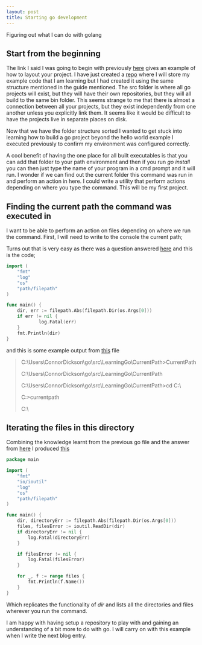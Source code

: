 ```yaml
---
layout: post
title: Starting go development
---
```


Figuring out what I can do with golang

## Start from the beginning
The link I said I was going to begin with previously [here](https://golang.org/doc/code.html) gives an example of how to layout your project. I have just created a [repo](https://github.com/ConnorDickson/LearningGo) where I will store my example code that I am learning but I had created it using the same structure mentioned in the guide mentioned. The src folder is where all go projects will exist, but they will have their own repositories, but they will all build to the same bin folder. This seems strange to me that there is almost a connection between all your projects, but they exist independently from one another unless you explicitly link them. It seems like it would be difficult to have the projects live in separate places on disk. 

Now that we have the folder structure sorted I wanted to get stuck into learning how to build a go project beyond the hello world example I executed previously to confirm my environment was configured correctly. 

A cool benefit of having the one place for all built executables is that you can add that folder to your path environment and then if you run _go install_ you can then just type the name of your program in a cmd prompt and it will run. I wonder if we can find out the current folder this command was run in and perform an action in here. I could write a utility that perform actions depending on where you type the command. This will be my first project. 

## Finding the current path the command was executed in
I want to be able to perform an action on files depending on where we run the command. First, I will need to write to the console the current path;

Turns out that is very easy as there was a question answered [here](https://stackoverflow.com/questions/18537257/how-to-get-the-directory-of-the-currently-running-file) and this is the code;
```go
import (
    "fmt"
    "log"
    "os"
    "path/filepath"
)

func main() {
    dir, err := filepath.Abs(filepath.Dir(os.Args[0]))
    if err != nil {
            log.Fatal(err)
    }
    fmt.Println(dir)
}
```

and this is some example output from [this](https://github.com/ConnorDickson/LearningGo/blob/master/CurrentPath/CurrentPath.go) file

>C:\Users\ConnorDickson\go\src\LearningGo\CurrentPath>CurrentPath
>
>C:\Users\ConnorDickson\go\src\LearningGo\CurrentPath
>
>C:\Users\ConnorDickson\go\src\LearningGo\CurrentPath>cd C:\
>
>C:\>currentpath
>
>C:\

## Iterating the files in this directory
Combining the knowledge learnt from the previous go file and the answer from [here](https://stackoverflow.com/questions/14668850/list-directory-in-go) I produced [this](https://github.com/ConnorDickson/LearningGo/blob/master/IterateFiles/IterateFiles.go)
```go
package main

import (
	"fmt"
	"io/ioutil"
	"log"
	"os"
	"path/filepath"
)

func main() {
	dir, directoryErr := filepath.Abs(filepath.Dir(os.Args[0]))
	files, filesError := ioutil.ReadDir(dir)
	if directoryErr != nil {
		log.Fatal(directoryErr)
	}

	if filesError != nil {
		log.Fatal(filesError)
	}

	for _, f := range files {
		fmt.Println(f.Name())
	}
}
```

Which replicates the functionality of _dir_ and lists all the directories and files wherever you run the command. 

I am happy with having setup a repository to play with and gaining an understanding of a bit more to do with go. I will carry on with this example when I write the next blog entry.